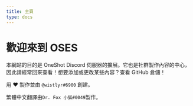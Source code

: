 ```yaml
---
title: 主頁
type: docs
---
```


# 歡迎來到 OSES

本網站的目的是 OneShot Discord 伺服器的擴展。它也是社群製作內容的中心，因此請經常回來查看！想要添加或更改某些內容？查看 GitHub 倉儲！

用 :heart: 製作並由 `@wistlyr#6900` 創建。

繁體中文翻譯由`Dr. Fox 小狐#0049`製作。
